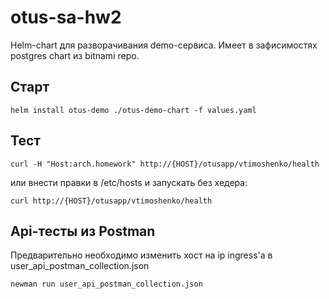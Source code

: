 # otus-sa-hw2
Helm-chart для разворачивания demo-сервиса. Имеет в зафисимостях postgres chart из bitnami repo. 

## Старт
```helm install otus-demo ./otus-demo-chart -f values.yaml```

## Тест
```curl -H "Host:arch.homework" http://{HOST}/otusapp/vtimoshenko/health```

или внести правки в /etc/hosts и запускать без хедера:

```curl http://{HOST}/otusapp/vtimoshenko/health```
  
## Api-тесты из Postman 
Предварительно необходимо изменить хост на ip ingress'а в user_api_postman_collection.json  

```newman run user_api_postman_collection.json```

  
